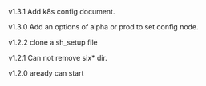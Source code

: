 v1.3.1 Add k8s config document.

v1.3.0 Add an options of alpha or prod to set config node.

v1.2.2 clone a sh_setup file

v1.2.1 Can not remove six* dir.

v1.2.0 aready can start
